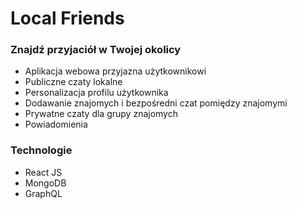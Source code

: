 # Local Friends
### Znajdź przyjaciół w Twojej okolicy
- Aplikacja webowa przyjazna użytkownikowi
- Publiczne czaty lokalne
- Personalizacja profilu użytkownika
- Dodawanie znajomych i bezpośredni czat pomiędzy znajomymi
- Prywatne czaty dla grupy znajomych
- Powiadomienia

### Technologie
- React JS
- MongoDB
- GraphQL


